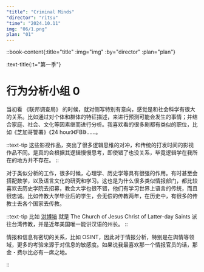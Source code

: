 ```yaml
---
"title": "Criminal Minds"
"director": "ritsu"
"time": "2024.10.11"
img: "06/1.png"
plan: "01"
---
```


::book-content{:title="title" :img="img" :by="director" :plan="plan"}

:text-title{:t="第一季"}

# 行为分析小组 0
当初看 《联邦调查局》 的时候，就对侧写特别有意向，感觉是和社会科学有很大的关系。比如通过对个体和群体的特征描述，来进行预测可能会发生的事情；并结合家庭、社会、文化等因素继而进行分析。我喜欢看的很多剧都有类似的职位，比如《芝加哥警署》《24 hour》《FBI》……。

::text-tip
这些影视作品，突出了很多逻辑思维的对冲，和传统的打发时间的影视作品不同。是真的会根据其逻辑慢慢思考，即使错了也没关系，毕竟逻辑学在我所在的地方并不存在。
::

对于类似分析的工作，很多时候，心理学、历史学等具有很强的作用。有时甚至会搭配数学，以及语言文化的研究和学习。这也是为什么很多类似情报部门，都比较喜欢去历史学院去招募，教会大学也很不错，他们有学习世界上语言的传统，而且很忠诚。比如传教大学毕业后的学生，会无偿的传教两年，在历史中，有很多的传教士去各个国家去传教。

::text-tip
比如 [洪博培](https://zh.wikipedia.org/wiki/%E6%B4%AA%E5%8D%9A%E5%9F%B9) 就是 The Church of Jesus Christ of Latter-day Saints 派往台湾传教，并是近年美国唯一能讲汉语的州长。
::

情报和信息有密切的关系，比如 OSINT，因此对于情报分析，特别是在舆情等领域，更多的考验来源于对信息的敏感度。如果说我最喜欢那一个情报官员的话，那金・费尔比必有一席之地。


::
